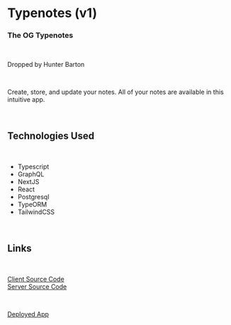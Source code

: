 # Typenotes (v1)
### The OG Typenotes

<br />

Dropped by Hunter Barton

<br />

Create, store, and update your notes. All of your notes are available in this intuitive app.

<br />

## Technologies Used

<br />

* Typescript
* GraphQL
* NextJS
* React
* Postgresql
* TypeORM
* TailwindCSS

<br />

## Links

<br />

[Client Source Code](https://github.com/mythosmystery/notes-web-frontend)  
[Server Source Code](https://github.com/mythosmystery/notes-backend)

<br />

[Deployed App](https://notes.mythosmystery.ga)
